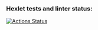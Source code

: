 ### Hexlet tests and linter status:
[![Actions Status](https://github.com/Polyquid/frontend-project-12/actions/workflows/hexlet-check.yml/badge.svg)](https://github.com/Polyquid/frontend-project-12/actions)